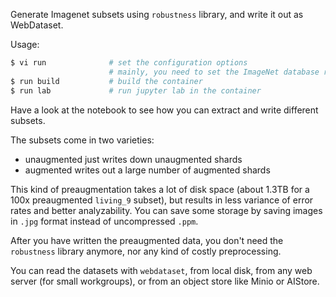 Generate Imagenet subsets using `robustness` library, and write it out
as WebDataset.

Usage:

```Bash
$ vi run              # set the configuration options
                      # mainly, you need to set the ImageNet database root
$ run build           # build the container
$ run lab             # run jupyter lab in the container
```

Have a look at the notebook to see how you can extract and write different
subsets.

The subsets come in two varieties:

- unaugmented just writes down unaugmented shards
- augmented writes out a large number of augmented shards

This kind of preaugmentation takes a lot of disk space (about 1.3TB for
a 100x preaugmented `living_9` subset), but results in less variance of
error rates and better analyzability. You can save some storage by
saving images in `.jpg` format instead of uncompressed `.ppm`.

After you have written the preaugmented data, you don't need the `robustness`
library anymore, nor any kind of costly preprocessing.

You can read the datasets with `webdataset`, from local disk, from any web
server (for small workgroups), or from an object store like Minio or AIStore.
